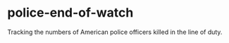 # police-end-of-watch
Tracking the numbers of American police officers killed in the line of duty. 
